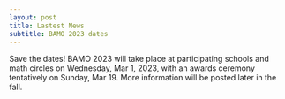 ```yaml
---
layout: post
title: Lastest News
subtitle: BAMO 2023 dates
---
```


Save the dates! BAMO 2023 will take place at participating schools and math circles on Wednesday, Mar 1, 2023, with an awards ceremony tentatively on Sunday, Mar 19. More information will be posted later in the fall.
